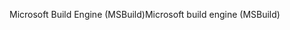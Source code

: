 <span data-ttu-id="6332a-101">Microsoft Build Engine (MSBuild)</span><span class="sxs-lookup"><span data-stu-id="6332a-101">Microsoft build engine (MSBuild)</span></span>